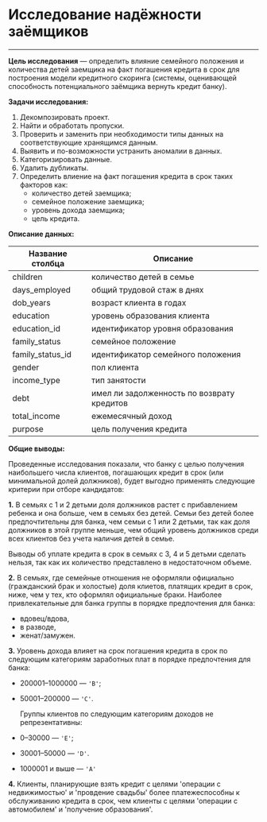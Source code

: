 # Исследование надёжности заёмщиков
--- 
**Цель исследования** — определить влияние семейного положения и количества детей заемщика на факт погашения кредита в срок для построения модели кредитного скоринга (системы, оценивающей способность потенциального заёмщика вернуть кредит банку).

**Задачи исследования:**

1. Декомпозировать проект.
2. Найти и обработать пропуски.
3. Проверить и заменить при необходимости типы данных на соответствующие хранящимся данным.
4. Выявить и по-возможности устранить аномалии в данных.
5. Категоризировать данные.
6. Удалить дубликаты.
7. Определить влиение на факт погашения кредита в срок таких факторов как:
	* количество детей заемщика;
	* семейное положение заемщика;
	* уровень дохода заемщика;
	* цель кредита.

**Описание данных:**

|Название столбца|Описание|
| ----------- | ----------- |
|children|количество детей в семье|
|days_employed|общий трудовой стаж в днях|
|dob_years|возраст клиента в годах|
|education|уровень образования клиента|
|education_id|идентификатор уровня образования|
|family_status|семейное положение|
|family_status_id|идентификатор семейного положения|
|gender|пол клиента|
|income_type|тип занятости|
|debt|имел ли задолженность по возврату кредитов|
|total_income|ежемесячный доход|
|purpose|цель получения кредита|

**Общие выводы:**

Проведенные исследования показали, что банку с целью получения наибольшего числа клиентов, погашающих кредит в срок (или минимальной долей должников), будет выгодно применять следующие критерии при отборе кандидатов:

**1.** В семьях с 1 и 2 детьми доля должников растет с прибавлением ребенка и она больше, чем в семьях без детей. Семьи без детей более предпочтительны для банка, чем семьи с 1 или 2 детьми, так как доля должников в этой группе меньше, чем общий уровень должников среди всех клиентов без учета наличия детей в семье.

Выводы об уплате кредита в срок в семьях с 3, 4 и 5 детьми сделать нельзя, так как их количество представлено в недостаточном объеме.

**2.** В семьях, где семейные отношения не оформляли официально (гражданский брак и холостые) доля клиетов, платящих кредит в срок, ниже, чем у тех, кто оформлял официальные браки. Наиболее привлекательные для банка группы в порядке предпочтения для банка:
- вдовец/вдова,
- в разводе,
- женат/замужен.

**3.** Уровень дохода влияет на срок погашения кредита в срок по следующим категориям заработных плат в порядке предпочтения для банка:
- 200001–1000000 — `'B'`;
- 50001–200000 — `'C'`.

    Группы клиентов по следующим категориям доходов не репрезентативны:


- 0–30000 — `'E'`;
- 30001–50000 — `'D'`.
- 1000001 и выше — `'A'`

**4.** Клиенты, планирующие взять кредит с целями 'операции с недвижимостью' и 'провдение свадьбы' более платежеспособны к обслуживанию кредита в срок, чем клиенты с целями 'операции с автомобилем' и 'получение образования'.